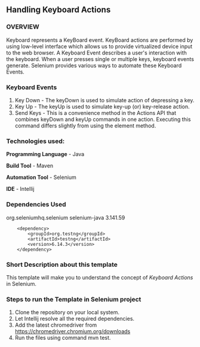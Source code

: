 ## Handling Keyboard Actions

### OVERVIEW

Keyboard represents a KeyBoard event. KeyBoard actions are performed by using low-level interface which allows us to provide virtualized device input to the web browser.
A Keyboard Event describes a user's interaction with the keyboard. When a user presses single or multiple keys, keyboard events generate. Selenium provides various ways to automate these Keyboard Events.

### Keyboard Events

1) Key Down -  The keyDown is used to simulate action of depressing a key.
2) Key Up - The keyUp is used to simulate key-up (or) key-release action.
3) Send Keys - This is a convenience method in the Actions API that combines keyDown and keyUp commands in one action. Executing this command differs slightly from using the element method.
### Technologies used:
**Programming Language** - Java

**Build Tool** - Maven

**Automation Tool** - Selenium

**IDE** - Intellij

### Dependencies Used
<dependency>
            <groupId>org.seleniumhq.selenium</groupId>
            <artifactId>selenium-java</artifactId>
            <version>3.141.59</version>
        </dependency>
        
        <dependency>
            <groupId>org.testng</groupId>
            <artifactId>testng</artifactId>
            <version>6.14.3</version>
        </dependency>

### Short Description about this template
This template will make you to understand the concept of *Keyboard Actions* in Selenium.

### Steps to run the Template in Selenium project
1. Clone the repository on your local system.
2. Let Intellij resolve all the required dependencies.
3. Add the latest chromedriver from https://chromedriver.chromium.org/downloads
4. Run the files using command mvn test.
